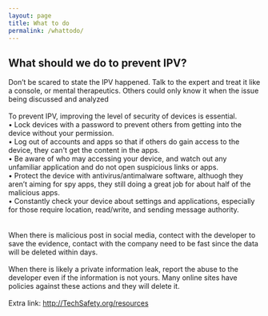 ```yaml
---
layout: page
title: What to do
permalink: /whattodo/
---
```


<h2>What should we do to prevent IPV?</h2>

Don’t be scared to state the IPV happened. Talk to the expert and treat it like a console, or mental therapeutics. Others could only know it when the issue being discussed and analyzed
<br></br>
To prevent IPV, improving the level of security of devices is essential.<br>
•	Lock devices with a password to prevent others from getting into the device without your permission.<br>
•	Log out of accounts and apps so that if others do gain access to the device, they can't get the content in the apps.<br>
•	Be aware of who may accessing your device, and watch out any unfamiliar application and do not open suspicious links or apps.<br>
•	Protect the device with antivirus/antimalware software, althuogh they aren’t aiming for spy apps, they still doing a great job for about half of the malicious apps.<br>
•	Constantly check your device about settings and applications, especially for those require location, read/write, and sending message authority. <br>
<br></br>
When there is malicious post in social media, contect with the developer to save the evidence, contact with the company need to be fast since the data will be deleted within days. 
<br></br>
When there is likely a private information leak, report the abuse to the developer even if the information is not yours. Many online sites have policies against these actions and they will delete it.
<br></br>
Extra link: http://TechSafety.org/resources
